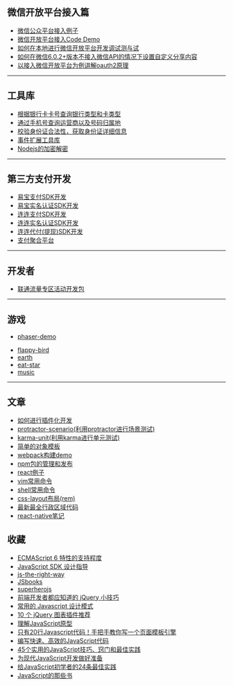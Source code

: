 <a name="微信开放平台接入篇" />

## 微信开放平台接入篇
 + [微信公众平台接入例子](https://github.com/navyxie/wechat-develop/)
 + [微信开放平台接入Code Demo](https://github.com/navyxie/wechat-develop-code/)
 + [如何在本地进行微信开放平台开发调试测与试](https://github.com/navyxie/wechat-develop-local-debug/)
 + [如何在微信6.0.2+版本不接入微信API的情况下设置自定义分享内容](https://github.com/navyxie/weixin_js/)
 + [以接入微信开放平台为例讲解oauth2原理](https://github.com/navyxie/oauth2-wechat-develop/)

----------

<a name="工具库" />

## 工具库
 + [根据银行卡卡号查询银行类型和卡类型](https://github.com/navyxie/bankcardinfo)
 + [通过手机号查询运营商以及号码归属地](https://github.com/navyxie/phone-service)
 + [校验身份证合法性，获取身份证详细信息](https://github.com/navyxie/idcard)
 + [事件扩展工具库](https://github.com/navyxie/minievent)
 + [Nodejs的加密解密](https://github.com/navyxie/n-crypto)

----------

<a name="第三方支付开发" />

## 第三方支付开发
 + [易宝支付SDK开发](https://github.com/navyxie/yeepay)
 + [易宝实名认证SDK开发](https://github.com/navyxie/yeepay-realname)
 + [连连支付SDK开发](https://github.com/navyxie/wapllpay)
 + [连连实名认证SDK开发](https://github.com/navyxie/llpayauth)
 + [连连代付(提现)SDK开发](https://github.com/navyxie/llpaycashpay)
 + [支付聚合平台](https://github.com/navyxie/n-pay)

----------

<a name="开发者" />

## 开发者
+ [联通流量专区活动开发包](https://github.com/navyxie/union_flow)

----------

<a name="游戏" />

## 游戏
+ [phaser-demo](https://github.com/navyxie/Phaser-demo)
 - [flappy-bird](https://github.com/navyxie/Phaser-demo/tree/master/examples/flappy-bird)
 - [earth](https://github.com/navyxie/Phaser-demo/tree/master/examples/earth)
 - [eat-star](https://github.com/navyxie/Phaser-demo/tree/master/examples/eat-star)
 - [music](https://github.com/navyxie/Phaser-demo/tree/master/examples/music)

----------

<a name="文章" />

## 文章
 + [如何进行插件化开发](https://github.com/navyxie/how-to-plugin-development)
 + [protractor-scenario(利用protractor进行场景测试)](https://github.com/navyxie/protractor-scenario)
 + [karma-unit(利用karma进行单元测试)](https://github.com/navyxie/karma-unit)
 + [简单的对象模板](https://github.com/navyxie/html-tpl)
 + [webpack构建demo](https://github.com/navyxie/webpack)
 + [npm包的管理和发布](https://github.com/navyxie/npm)
 + [react例子](https://github.com/navyxie/react-demo)
 + [vim常用命令](https://github.com/navyxie/vim)
 + [shell常用命令](https://github.com/navyxie/shell)
 + [css-layout布局(rem)](https://github.com/navyxie/css-layout)
 + [最新最全行政区域代码](https://github.com/navyxie/idcard/blob/master/lib/province_city_area_code.js)
 + [react-native笔记](https://github.com/navyxie/react-native-note)

## 收藏

 + [ECMAScript 6 特性的支持程度](http://kangax.github.io/compat-table/es6/)
 + [JavaScript SDK 设计指导](https://github.com/huei90/javascript-sdk-design)
 + [js-the-right-way](https://github.com/braziljs/js-the-right-way)
 + [JSbooks](https://github.com/revolunet/JSbooks)
 + [superherojs](https://github.com/superherojs/superherojs)
 + [前端开发者都应知道的 jQuery 小技巧](http://web.jobbole.com/84028/)
 + [常用的 Javascript 设计模式](http://web.jobbole.com/29454/)
 + [10 个 jQuery 图表插件推荐](http://web.jobbole.com/21136/)
 + [理解JavaScript原型](http://web.jobbole.com/9648/)
 + [只有20行Javascript代码！手把手教你写一个页面模板引擎](http://web.jobbole.com/56689/)
 + [编写快速、高效的JavaScript代码](http://web.jobbole.com/31951/)
 + [45个实用的JavaScript技巧、窍门和最佳实践](http://web.jobbole.com/54495/)
 + [为现代JavaScript开发做好准备](http://web.jobbole.com/66135/)
 + [给JavaScript初学者的24条最佳实践](http://web.jobbole.com/53199/)
 + [JavaScript的那些书](http://web.jobbole.com/8087/)
